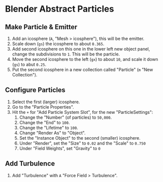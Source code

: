# Blender Abstract Particles

## Make Particle & Emitter

1. Add an icosphere (`A`, "Mesh > icosphere"), this will be the emitter.
2. Scale down (`gs`) the icosphere to about `0.365`.
3. Add second icosphere on this one in the lower left new object panel, change the subdivisions to `1`. This will be the particle.
4. Move the second icosphere to the left (`gx`) to about `10`, and scale it down (`gs`) to abut `0.25`.
5. Put the second icosphere in a new collection called "Particle" (`m` "New Collection").

## Configure Particles

1. Select the first (larger) icosphere.
2. Go to the "Particle Properties".
3. Hit the `+` for "Add Particle System Slot", for the new "ParticleSettings":
	1. Change the "Number" (of particles) to `50,000`.
	2. Change the "End" to `100`.
	3. Change the "Lifetime" to `100`.
	4. Change "Render As" to "Object".
	5. Set the "Instance Object" to the second (smaller) icosphere.
	6. Under "Render", set the "Size" to `0.02` and the "Scale" to `0.750`
	7. Under "Field Weights", set "Gravity" to `0`

## Add Turbulence

1. Add "Turbulence" with `A` "Force Field > Turbulence".